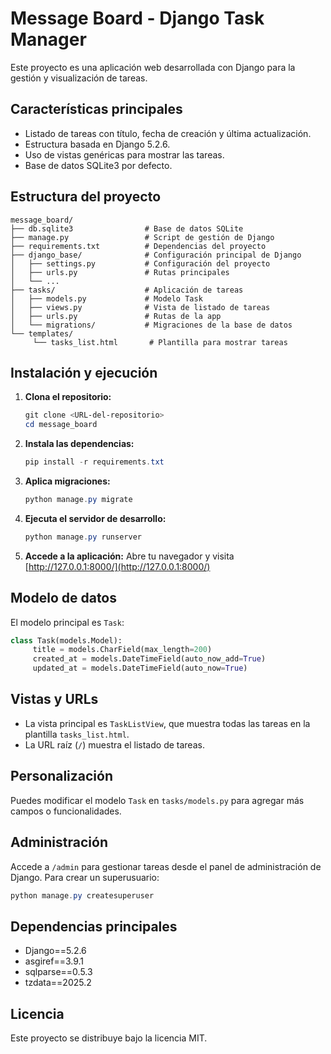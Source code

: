 # Message Board - Django Task Manager

Este proyecto es una aplicación web desarrollada con Django para la gestión y visualización de tareas.

## Características principales

- Listado de tareas con título, fecha de creación y última actualización.
- Estructura basada en Django 5.2.6.
- Uso de vistas genéricas para mostrar las tareas.
- Base de datos SQLite3 por defecto.

## Estructura del proyecto

```
message_board/
├── db.sqlite3                # Base de datos SQLite
├── manage.py                 # Script de gestión de Django
├── requirements.txt          # Dependencias del proyecto
├── django_base/              # Configuración principal de Django
│   ├── settings.py           # Configuración del proyecto
│   ├── urls.py               # Rutas principales
│   └── ...
├── tasks/                    # Aplicación de tareas
│   ├── models.py             # Modelo Task
│   ├── views.py              # Vista de listado de tareas
│   ├── urls.py               # Rutas de la app
│   └── migrations/           # Migraciones de la base de datos
└── templates/
	 └── tasks_list.html       # Plantilla para mostrar tareas
```

## Instalación y ejecución

1. **Clona el repositorio:**
	```powershell
	git clone <URL-del-repositorio>
	cd message_board
	```

2. **Instala las dependencias:**
	```powershell
	pip install -r requirements.txt
	```

3. **Aplica migraciones:**
	```powershell
	python manage.py migrate
	```

4. **Ejecuta el servidor de desarrollo:**
	```powershell
	python manage.py runserver
	```

5. **Accede a la aplicación:**
	Abre tu navegador y visita [http://127.0.0.1:8000/](http://127.0.0.1:8000/)

## Modelo de datos

El modelo principal es `Task`:

```python
class Task(models.Model):
	 title = models.CharField(max_length=200)
	 created_at = models.DateTimeField(auto_now_add=True)
	 updated_at = models.DateTimeField(auto_now=True)
```

## Vistas y URLs

- La vista principal es `TaskListView`, que muestra todas las tareas en la plantilla `tasks_list.html`.
- La URL raíz (`/`) muestra el listado de tareas.

## Personalización

Puedes modificar el modelo `Task` en `tasks/models.py` para agregar más campos o funcionalidades.

## Administración

Accede a `/admin` para gestionar tareas desde el panel de administración de Django. Para crear un superusuario:

```powershell
python manage.py createsuperuser
```

## Dependencias principales

- Django==5.2.6
- asgiref==3.9.1
- sqlparse==0.5.3
- tzdata==2025.2

## Licencia

Este proyecto se distribuye bajo la licencia MIT.
